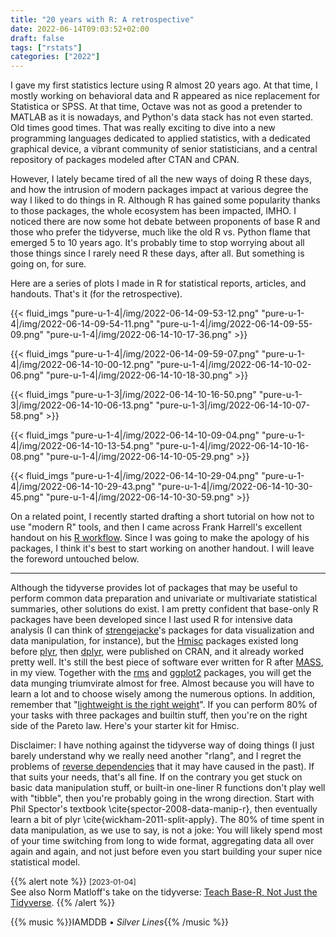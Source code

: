 ```yaml
---
title: "20 years with R: A retrospective"
date: 2022-06-14T09:03:52+02:00
draft: false
tags: ["rstats"]
categories: ["2022"]
---
```


I gave my first statistics lecture using R almost 20 years ago. At that time, I mostly working on behavioral data and R appeared as nice replacement for Statistica or SPSS. At that time, Octave was not as good a pretender to MATLAB as it is nowadays, and Python's data stack has not even started. Old times good times. That was really exciting to dive into a new programming languages dedicated to applied statistics, with a dedicated graphical device, a vibrant community of senior statisticians, and a central repository of packages modeled after CTAN and CPAN.

However, I lately became tired of all the new ways of doing R these days, and how the intrusion of modern packages impact at various degree the way I liked to do things in R. Although R has gained some popularity thanks to those packages, the whole ecosystem has been impacted, IMHO. I noticed there are now some hot debate between proponents of base R and those who prefer the tidyverse, much like the old R vs. Python flame that emerged 5 to 10 years ago. It's probably time to stop worrying about all those things since I rarely need R these days, after all. But something is going on, for sure.

Here are a series of plots I made in R for statistical reports, articles, and handouts. That's it (for the retrospective).

{{< fluid_imgs
  "pure-u-1-4|/img/2022-06-14-09-53-12.png"
  "pure-u-1-4|/img/2022-06-14-09-54-11.png"
  "pure-u-1-4|/img/2022-06-14-09-55-09.png"
  "pure-u-1-4|/img/2022-06-14-10-17-36.png" >}}

{{< fluid_imgs
  "pure-u-1-4|/img/2022-06-14-09-59-07.png"
  "pure-u-1-4|/img/2022-06-14-10-00-12.png"
  "pure-u-1-4|/img/2022-06-14-10-02-06.png"
  "pure-u-1-4|/img/2022-06-14-10-18-30.png" >}}

{{< fluid_imgs
  "pure-u-1-3|/img/2022-06-14-10-16-50.png"
  "pure-u-1-3|/img/2022-06-14-10-06-13.png"
  "pure-u-1-3|/img/2022-06-14-10-07-58.png" >}}

{{< fluid_imgs
  "pure-u-1-4|/img/2022-06-14-10-09-04.png"
  "pure-u-1-4|/img/2022-06-14-10-13-54.png"
  "pure-u-1-4|/img/2022-06-14-10-16-08.png"
  "pure-u-1-4|/img/2022-06-14-10-05-29.png" >}}

{{< fluid_imgs
  "pure-u-1-4|/img/2022-06-14-10-29-04.png"
  "pure-u-1-4|/img/2022-06-14-10-29-43.png"
  "pure-u-1-4|/img/2022-06-14-10-30-45.png"
  "pure-u-1-4|/img/2022-06-14-10-30-59.png" >}}

On a related point, I recently started drafting a short tutorial on how not to use "modern R" tools, and then I came across Frank Harrell's excellent handout on his [R workflow]. Since I was going to make the apology of his packages, I think it's best to start working on another handout. I will leave the foreword untouched below.

---

Although the tidyverse provides lot of packages that may be useful to perform common data preparation and univariate or multivariate statistical summaries, other solutions do exist. I am pretty confident that base-only R packages have been developed since I last used R for intensive data analysis (I can think of [strengejacke]'s packages for data visualization and data manipulation, for instance), but the [Hmisc] packages existed long before [plyr], then [dplyr], were published on CRAN, and it already worked pretty well. It's still the best piece of software ever written for R after [MASS], in my view. Together with the [rms] and [ggplot2] packages, you will get the data munging triumvirate almost for free. Almost because you will have to learn a lot and to choose wisely among the numerous options. In addition, remember that "[lightweight is the right weight]". If you can perform 80% of your tasks with three packages and builtin stuff, then you're on the right side of the Pareto law. Here's your starter kit for Hmisc.

Disclaimer: I have nothing against the tidyverse way of doing things (I just barely understand why we really need another "rlang", and I regret the problems of [reverse dependencies] that it may have caused in the past). If that suits your needs, that's all fine. If on the contrary you get stuck on basic data manipulation stuff, or built-in one-liner R functions don't play well with "tibble", then you're probably going in the wrong direction. Start with Phil Spector's textbook \cite{spector-2008-data-manip-r}, then eventually learn a bit of plyr \cite{wickham-2011-split-apply}. The 80% of time spent in data manipulation, as we use to say, is not a joke: You will likely spend most of your time switching from long to wide format, aggregating data all over again and again, and not just before even you start building your super nice statistical model.

{{% alert note %}}
<small>[2023-01-04]</small><br>
See also Norm Matloff's take on the tidyverse: [Teach Base-R, Not Just the Tidyverse](https://github.com/matloff/TidyverseSkeptic).
{{% /alert %}}

[r workflow]: https://www.fharrell.com/post/rflow
[plyr]: https://cran.r-project.org/web/packages/plyr/
[dplyr]: https://cran.r-project.org/web/packages/dplyr/
[hmisc]: https://cran.r-project.org/web/packages/Hmisc/
[strengejacke]: https://github.com/strengejacke
[mass]: https://cran.r-project.org/web/packages/MASS/
[rms]: https://cran.r-project.org/web/packages/rms/
[ggplot2]: https://ggplot2.tidyverse.org/
[reverse dependencies]: https://dirk.eddelbuettel.com/blog/2018/02/28/
[lightweight is the right weight]: https://www.tinyverse.org/

{{% music %}}IAMDDB • _Silver Lines_{{% /music %}}
